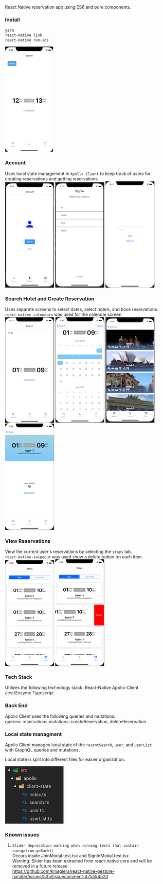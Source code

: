 React Native reservation app using ES6 and pure components.

### Install

```
yarn
react-native link
react-native run-ios
```

![](./resources/app-flow.gif)

### Account

Uses local state management in `Apollo Client` to keep track of users for creating reservations and getting reservations.  
![](./resources/account.png)
![](./resources/signin.png)
![](./resources/join.png)

### Search Hotel and Create Reservation

Uses separate screens to select dates, select hotels, and book reservations.  
`react-native-calendars` was used for the calendar screen.  
![](./resources/search.png)
![](./resources/calendar.png)
![](./resources/hotels.png)
![](./resources/book.png)

### View Reservations

View the current user's reservations by selecting the `stays` tab.  
`react-native-swipeout` was used show a delete button on each item.  
![](./resources/stays.png)
![](./resources/delete.png)

### Tech Stack

Utilizes the following technology stack:
React-Native
Apollo-Client
Jest/Enzyme
Typescript

### Back End

Apollo Client uses the following queries and mutations: 
queries: reservations
mutations: createReservation, deleteReservation

### Local state managment

Apollo Client manages local state of the `recentSearch`, `user`, and `userList` with GraphQL queries and mutations.

Local state is split into different files for easier organization.

![](./resources/client-state-folder-structure.png)

### Known issues

1. `Slider deprecation warning when running tests that contain navigation.goBack()`  
   Occurs inside JoinModal.test.tsx and SignInModal.test.tsx  
   Warning: Slider has been extracted from react-native core and will be removed in a future release.  
   https://github.com/kmagiera/react-native-gesture-handler/issues/535#issuecomment-475554520
